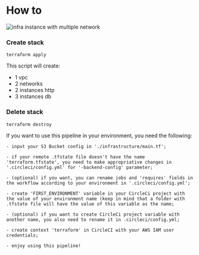# How to

![infra instance with multiple network](./img/03-multiple-network.png "infra instance with multiple network")

### Create stack

```
terraform apply
```

This script will create:
-   1 vpc
-   2 networks
-   2 instances http
-   3 instances db

### Delete stack

```
terraform destroy
```

If you want to use this pipeline in your environment, you need the following:
```
- input your S3 Bucket config in './infrastructure/main.tf';

- if your remote .tfstate file doesn't have the name 'terraform.tfstate', you need to make appropriative changes in '.circleci/config.yml' for '-backend-config' parameter;

- (optional) if you want, you can rename jobs and 'requires' fields in the workflow according to your environment in '.circleci/config.yml';

- create 'FIRST_ENVIRONMENT' variable in your CircleCi project with the value of your environment name (keep in mind that a folder with .tfstate file will have the value of this variable as the name;

- (optional) if you want to create CircleCi project variable with another name, you also need to rename it in .circleci/config.yml;

- create context 'terraform' in CircleCI with your AWS IAM user credentials;

- enjoy using this pipeline!
```
